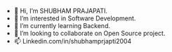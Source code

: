- 👋 Hi, I’m SHUBHAM PRAJAPATI.
- 👀 I’m interested in Software Development.
- 🌱 I’m currently learning Backend. 
- 💞️ I’m looking to collaborate on Open Source project.
- 📫 Linkedin.com/in/shubhamprjapti2004



